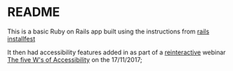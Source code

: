 # README

This is a basic Ruby on Rails app built using the instructions from [rails installfest](http://railsinstallfest.org/guides/installfest/getting_started/)

It then had accessibility features added in as part of a [reinteractive](https://reinteractive.com/) webinar [The five W's of Accessibility](http://slides.com/rhianaheath/deck-5) on the 17/11/2017;
